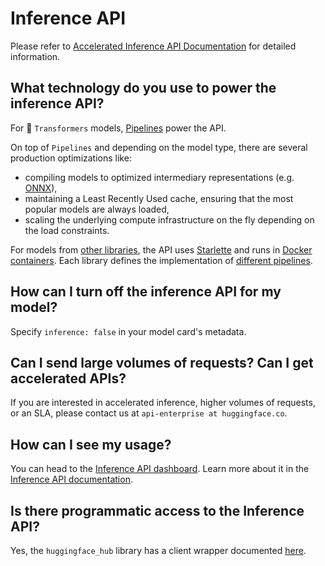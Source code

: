 # Inference API

Please refer to [Accelerated Inference API Documentation](https://api-inference.huggingface.co/docs/python/html/index.html) for detailed information.


## What technology do you use to power the inference API?

For 🤗 `Transformers` models, [Pipelines](https://huggingface.co/transformers/main_classes/pipelines.html)  power the API.

On top of `Pipelines` and depending on the model type, there are several production optimizations like:
- compiling models to optimized intermediary representations (e.g. [ONNX](https://medium.com/microsoftazure/accelerate-your-nlp-pipelines-using-hugging-face-transformers-and-onnx-runtime-2443578f4333)),
- maintaining a Least Recently Used cache, ensuring that the most popular models are always loaded,
- scaling the underlying compute infrastructure on the fly depending on the load constraints.

For models from [other libraries](/docs/hub/libraries), the API uses [Starlette](https://www.starlette.io) and runs in [Docker containers](https://github.com/huggingface/api-inference-community/tree/main/docker_images). Each library defines the implementation of [different pipelines](https://github.com/huggingface/api-inference-community/tree/main/docker_images/sentence_transformers/app/pipelines).


## How can I turn off the inference API for my model?

Specify `inference: false` in your model card's metadata.


## Can I send large volumes of requests? Can I get accelerated APIs?

If you are interested in accelerated inference, higher volumes of requests, or an SLA, please contact us at `api-enterprise at huggingface.co`.

## How can I see my usage?

You can head to the [Inference API dashboard](https://api-inference.huggingface.co/dashboard/). Learn more about it in the [Inference API documentation](https://api-inference.huggingface.co/docs/python/html/usage.html#api-usage-dashboard).

## Is there programmatic access to the Inference API?

Yes, the `huggingface_hub` library has a client wrapper documented [here](https://huggingface.co/docs/huggingface_hub/how-to-inference).
